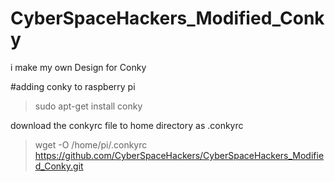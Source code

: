# CyberSpaceHackers_Modified_Conky
i make my own Design for Conky

#adding conky to raspberry pi
> sudo apt-get install conky

download the conkyrc file to home directory as .conkyrc
> wget -O /home/pi/.conkyrc https://github.com/CyberSpaceHackers/CyberSpaceHackers_Modified_Conky.git
